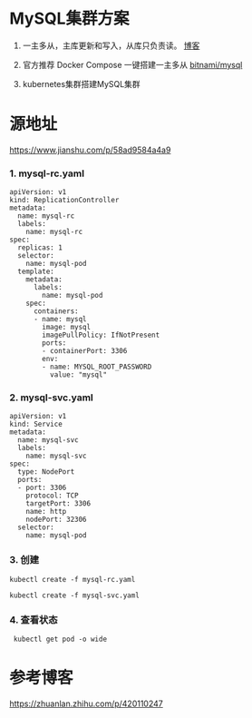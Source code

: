 # MySQL集群方案

1. 一主多从，主库更新和写入，从库只负责读。 [博客](https://blog.51cto.com/u_15127571/2715035)

2. 官方推荐 Docker Compose 一键搭建一主多从 [bitnami/mysql](https://registry.hub.docker.com/r/bitnami/mysql)

3. kubernetes集群搭建MySQL集群


# 源地址

https://www.jianshu.com/p/58ad9584a4a9

### 1. mysql-rc.yaml

```
apiVersion: v1
kind: ReplicationController
metadata:
  name: mysql-rc
  labels:
    name: mysql-rc
spec:
  replicas: 1
  selector:
    name: mysql-pod
  template:
    metadata:
      labels:
        name: mysql-pod
    spec:
      containers:
      - name: mysql
        image: mysql
        imagePullPolicy: IfNotPresent
        ports:
        - containerPort: 3306
        env:
        - name: MYSQL_ROOT_PASSWORD
          value: "mysql"
```

### 2. mysql-svc.yaml

```
apiVersion: v1
kind: Service
metadata:
  name: mysql-svc
  labels:
    name: mysql-svc
spec:
  type: NodePort
  ports:
  - port: 3306
    protocol: TCP
    targetPort: 3306
    name: http
    nodePort: 32306
  selector:
    name: mysql-pod
```

### 3. 创建

```
kubectl create -f mysql-rc.yaml

kubectl create -f mysql-svc.yaml
```

### 4. 查看状态

```
 kubectl get pod -o wide
```

# 参考博客

https://zhuanlan.zhihu.com/p/420110247